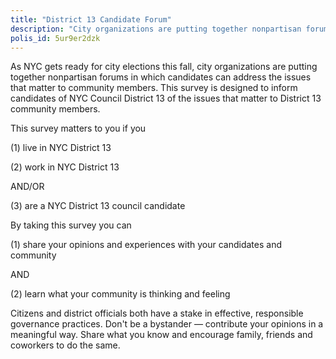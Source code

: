 ```yaml
---
title: "District 13 Candidate Forum"
description: "City organizations are putting together nonpartisan forums in which candidates can address the issues that matter to community members. This survey is designed to inform candidates of NYC Council District 13 of the issues that matter to District 13 community members."
polis_id: 5ur9er2dzk
---
```

As NYC gets ready for city elections this fall, city organizations are putting together nonpartisan forums in which candidates can address the issues that matter to community members. This survey is designed to inform candidates of NYC Council District 13 of the issues that matter to District 13 community members.

This survey matters to you if you

(1) live in NYC District 13 

(2) work in NYC District 13

AND/OR

(3) are a NYC District 13 council candidate 

By taking this survey you can

(1) share your opinions and experiences with your candidates and community 

AND

(2) learn what your community is thinking and feeling

Citizens and district officials both have a stake in effective, responsible governance practices. Don't be a bystander — contribute your opinions in a meaningful way. Share what you know and encourage family, friends and coworkers to do the same.
